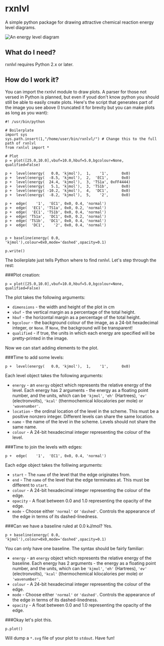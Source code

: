 rxnlvl
======

A simple python package for drawing attractive chemical reaction energy level diagrams.

![An energy level diagram](http://i.imgur.com/OmAVquJ.png)

What do I need?
------
rxnlvl requires Python 2.x or later.

How do I work it?
------
You can import the rxnlvl module to draw plots. A parser for those not versed in Python is planned, but even if youd don't know python you should still be able to easily create plots. Here's the script that generates part of the image you see above (I truncated it for brevity but you can make plots as long as you want):

    #! /usr/bin/python
    
    # Boilerplate
    import sys
    sys.path.insert(1,"/home/user/bin/rxnlvl/") # Change this to the full path of rxnlvl
    from rxnlvl import *
    
    # Plot
    p = plot([25.0,10.0],vbuf=10.0,hbuf=5.0,bgcolour=None, qualified=False)
    
    p +  level(energy(   0.0, 'kjmol'),  1,    '1',      0x0) 
    p +  level(energy(  -8.5, 'kjmol'),  2,  'EC1',      0x0)
    p +  level(energy(  24.4, 'kjmol'),  3, 'TS1a', 0xFF4444)
    p +  level(energy(   5.1, 'kjmol'),  3, 'TS1b',      0x0)
    p +  level(energy( -10.2, 'kjmol'),  4,  'DC1',      0x0)
    p +  level(energy(  -8.2, 'kjmol'),  5,    '2',      0x0)
    
    p +  edge(    '1',  'EC1', 0x0, 0.4, 'normal') 
    p +  edge(  'EC1', 'TS1a', 0x0, 0.2, 'normal') 
    p +  edge(  'EC1', 'TS1b', 0x0, 0.4, 'normal') 
    p +  edge( 'TS1a',  'DC1', 0x0, 0.2, 'normal') 
    p +  edge( 'TS1b',  'DC1', 0x0, 0.4, 'normal') 
    p +  edge(  'DC1',    '2', 0x0, 0.4, 'normal')
    
    
    p + baseline(energy( 0.0, 'kjmol'),colour=0x0,mode='dashed',opacity=0.1)
    
    p.write()


The boilerplate just tells Python where to find rxnlvl. Let's step through the rest:

###Plot creation:

    p = plot([25.0,10.0],vbuf=10.0,hbuf=5.0,bgcolour=None, qualified=False)
    
The plot takes the following arguments:
- `dimensions` - the width and height of the plot in cm
- `vbuf` - the vertical margin as a percentage of the total height.
- `hbuf` - the horizontal margin as a percentage of the total height.
- `bgcolour` - the background colour of the image, as a 24-bit hexadecimal integer, or `None`. If `None`, the background will be transparent!
- `qualified` - if true, the units in which each energy are specified will be pretty-printed in the image.

Now we can start adding elements to the plot.

###Time to add some levels:

    p +  level(energy(   0.0, 'kjmol'),  1,    '1',      0x0)

Each level object takes the following arguments:
- `energy` - an `energy` object which represents the relative energy of the level. Each energy has 2 arguments - the energy as a floating point number, and the units, which can be `'kjmol'`, `'eh'` (Hartrees), `'ev'` (electronvolts), `'kcal'` (thermochemical kilocalories per mole) or `'wavenumber'`.
- `location` - the ordinal location of the level in the scheme. This must be a positive nonzero integer. Different levels can share the same location.
- `name` - the name of the level in the scheme. Levels should not share the same name.
- `colour` - A 24-bit hexadecimal integer representing the colour of the level.

###Time to join the levels with edges:

    p +  edge(    '1',  'EC1', 0x0, 0.4, 'normal')

Each edge object takes the folliwing arguments:
- `start` - The `name` of the level that the edge originates from.
- `end` - The `name` of the level that the edge terminates at. This must be different to `start`.
- `colour` - A 24-bit hexadecimal integer representing the colour of the edge.
- `opacity` - A float between 0.0 and 1.0 representing the opacity of the edge.
- `mode` - Choose either `'normal'` or `'dashed'`. Controls the appearance of the edge in terms of its dashed-linedness.

###Can we have a baseline ruled at 0.0 kJ/mol? Yes.

    p + baseline(energy( 0.0, 'kjmol'),colour=0x0,mode='dashed',opacity=0.1)

You can only have one baseline. The syntax should be fairly familiar:
- `energy` - an `energy` object which represents the relative energy of the baseline. Each energy has 2 arguments - the energy as a floating point number, and the units, which can be `'kjmol'`, `'eh'` (Hartrees), `'ev'` (electronvolts), `'kcal'` (thermochemical kilocalories per mole) or `'wavenumber'`.
- `colour` - A 24-bit hexadecimal integer representing the colour of the edge.
- `mode` - Choose either `'normal'` or `'dashed'`. Controls the appearance of the edge in terms of its dashed-linedness.
- `opacity` - A float between 0.0 and 1.0 representing the opacity of the edge.

###Okay let's plot this.

    p.plot()

Will dump a `*.svg` file of your plot to `stdout`. Have fun!
